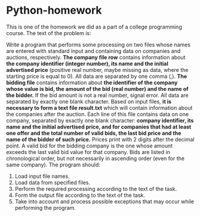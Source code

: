 # Python-homework

This is one of the homework we did as a part of a college programming course. The text of the problem is:

Write a program that performs some processing on two files whose names are entered with
standard input and containing data on companies and auctions, respectively. **The company file row** contains information about **the company identifier (integer number), its name and the initial advertised price** (positive real number, maybe missing as
data, where the starting price is equal to 0). All data are separated by one comma (,). **The bidding file** contains information about **the identifier of the company whose
value is bid, the amount of the bid (real number) and the name of the bidder.** If the bid amount is not
a real number, signal error. All data are separated by exactly one blank character. Based on input files, **it is necessary to form a text file result.txt** which will
contain information about the companies after the auction. Each line of this file contains
data on one company, separated by exactly one blank character: **company identifier,
its name and the initial advertised price, and for companies that had at least one offer and
the total number of valid bids, the last bid price and the name of the bidder of such price.** Prices
print with 2 digits after the decimal point. A valid bid for the bidding company is the one whose
amount exceeds the last valid bid value for that company. Bids are listed
in chronological order, but not necessarily in ascending order (even for the same company).
The program should:
1) Load input file names.
2) Load data from specified files.
3) Perform the required processing according to the text of the task.
4) Form the output file according to the text of the task.
5) Take into account and process possible exceptions that may occur while performing the program.
